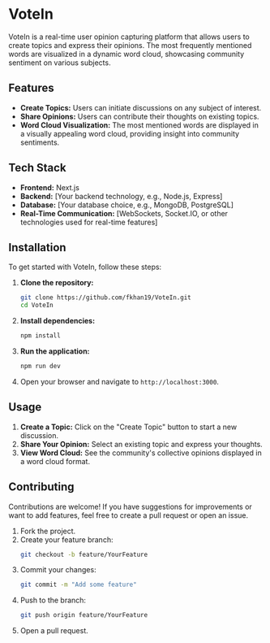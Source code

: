 # VoteIn

VoteIn is a real-time user opinion capturing platform that allows users to create topics and express their opinions. The most frequently mentioned words are visualized in a dynamic word cloud, showcasing community sentiment on various subjects.

## Features

- **Create Topics:** Users can initiate discussions on any subject of interest.
- **Share Opinions:** Users can contribute their thoughts on existing topics.
- **Word Cloud Visualization:** The most mentioned words are displayed in a visually appealing word cloud, providing insight into community sentiments.

## Tech Stack

- **Frontend:** Next.js
- **Backend:** [Your backend technology, e.g., Node.js, Express]
- **Database:** [Your database choice, e.g., MongoDB, PostgreSQL]
- **Real-Time Communication:** [WebSockets, Socket.IO, or other technologies used for real-time features]

## Installation

To get started with VoteIn, follow these steps:

1. **Clone the repository:**
   ```bash
   git clone https://github.com/fkhan19/VoteIn.git
   cd VoteIn
   ```

2. **Install dependencies:**
   ```bash
   npm install
   ```

3. **Run the application:**
   ```bash
   npm run dev
   ```

4. Open your browser and navigate to `http://localhost:3000`.

## Usage

1. **Create a Topic:** Click on the "Create Topic" button to start a new discussion.
2. **Share Your Opinion:** Select an existing topic and express your thoughts.
3. **View Word Cloud:** See the community's collective opinions displayed in a word cloud format.

## Contributing

Contributions are welcome! If you have suggestions for improvements or want to add features, feel free to create a pull request or open an issue.

1. Fork the project.
2. Create your feature branch:
   ```bash
   git checkout -b feature/YourFeature
   ```
3. Commit your changes:
   ```bash
   git commit -m "Add some feature"
   ```
4. Push to the branch:
   ```bash
   git push origin feature/YourFeature
   ```
5. Open a pull request.
